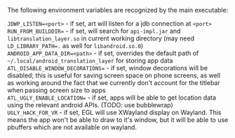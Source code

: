 The following environment variables are recognized by the main executable:

`JDWP_LISTEN=<port>` - if set, art will listen for a jdb connection at `<port>`  
`RUN_FROM_BUILDDIR=` - if set, will search for `api-impl.jar` and `libtranslation_layer.so` in current working directory (may need `LD_LIBRARY_PATH=.` as well for `libandroid.so.0`)  
`ANDROID_APP_DATA_DIR=<path>` - if set, overrides the default path of `~/.local/android_translation_layer` for storing app data  
`ATL_DISABLE_WINDOW_DECORATIONS=` - if set, window decorations will be disabled; 
this is useful for saving screen space on phone screens, as well as working around the fact that we currently don't account for the titlebar when passing screen size to apps  
`ATL_UGLY_ENABLE_LOCATION=` - if set, apps will be able to get location data using the relevant android APIs. (TODO: use bubblewrap)  
`UGLY_HACK_FOR_VR` - if set, EGL will use XWayland display on Wayland. This means the app won't be able to draw to it's window, but it will be able to use pbuffers which are not available on wayland.  
